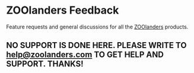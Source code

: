 # ZOOlanders Feedback

Feature requests and general discussions for all the [ZOOlanders](https://zoolanders.com) products.

## NO SUPPORT IS DONE HERE. PLEASE WRITE TO [help@zoolanders.com](mailto:help@zoolanders.com) TO GET HELP AND SUPPORT. THANKS!
